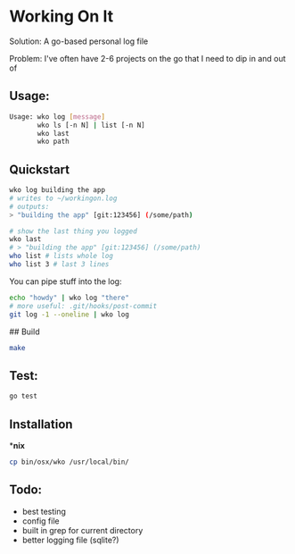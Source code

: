 # Working On It 

Solution: A go-based personal log file

Problem: I've often have 2-6 projects on the go that I need to dip in and out of

## Usage:

```sh
Usage: wko log [message]
       wko ls [-n N] | list [-n N]
       wko last
       wko path
```


## Quickstart

```sh
wko log building the app
# writes to ~/workingon.log
# outputs: 
> "building the app" [git:123456] (/some/path)

# show the last thing you logged
wko last 
# > "building the app" [git:123456] (/some/path)
who list # lists whole log
who list 3 # last 3 lines

```

You can pipe stuff into the log:

```sh
echo "howdy" | wko log "there"
# more useful: .git/hooks/post-commit
git log -1 --oneline | wko log

```

## Build


```sh
make
```

## Test:


```sh
go test
```

## Installation


***nix**

```sh
cp bin/osx/wko /usr/local/bin/
```

## Todo:

- best testing
- config file
- built in grep for current directory
- better logging file (sqlite?)

